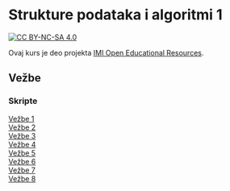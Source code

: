 # Strukture podataka i algoritmi 1

[![CC BY-NC-SA 4.0][licence-shield]][licence]

Ovaj kurs je deo projekta [IMI Open Educational Resources](https://imioer.github.io).

## Vežbe

### Skripte

[Vežbe 1](./vezbe/01.md)  
[Vežbe 2](./vezbe/02.md)  
[Vežbe 3](./vezbe/03.md)  
[Vežbe 4](./vezbe/04.md)  
[Vežbe 5](./vezbe/05.md)  
[Vežbe 6](./vezbe/06.md)  
[Vežbe 7](./vezbe/07.md)  
[Vežbe 8](./vezbe/08.md)  

[licence]: http://creativecommons.org/licenses/by-nc-sa/4.0/
[licence-shield]: https://img.shields.io/badge/License-CC%20BY--NC--SA%204.0-lightgrey.svg
